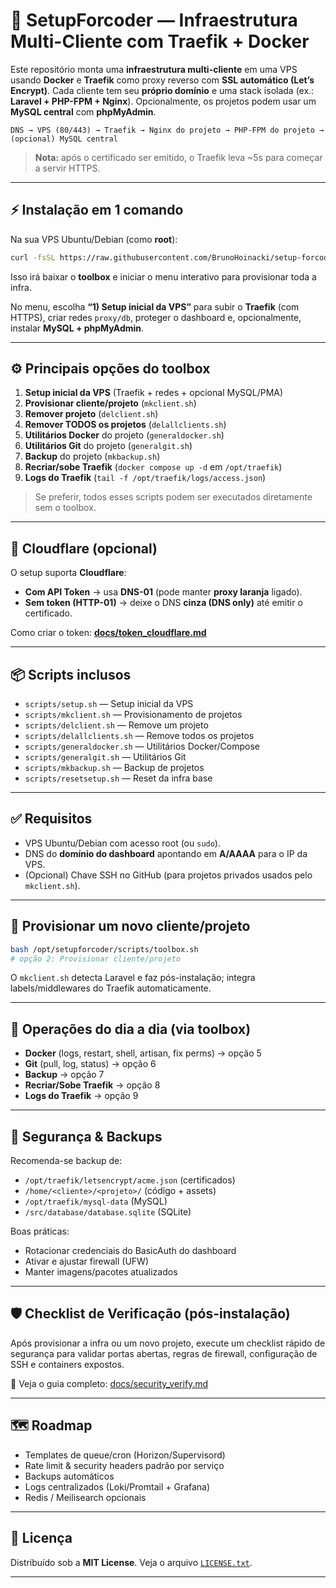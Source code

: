 # 🚀 SetupForcoder — Infraestrutura Multi-Cliente com Traefik + Docker

Este repositório monta uma **infraestrutura multi-cliente** em uma VPS usando **Docker** e **Traefik** como proxy reverso com **SSL automático (Let’s Encrypt)**.
Cada cliente tem seu **próprio domínio** e uma stack isolada (ex.: **Laravel + PHP-FPM + Nginx**). Opcionalmente, os projetos podem usar um **MySQL central** com **phpMyAdmin**.

```
DNS → VPS (80/443) → Traefik → Nginx do projeto → PHP-FPM do projeto → (opcional) MySQL central
```

> **Nota:** após o certificado ser emitido, o Traefik leva \~5s para começar a servir HTTPS.

---

## ⚡ Instalação em 1 comando

Na sua VPS Ubuntu/Debian (como **root**):

```bash
curl -fsSL https://raw.githubusercontent.com/BrunoHoinacki/setup-forcoder/main/scripts/toolbox.sh | sudo bash
```

Isso irá baixar o **toolbox** e iniciar o menu interativo para provisionar toda a infra.

No menu, escolha **“1) Setup inicial da VPS”** para subir o **Traefik** (com HTTPS), criar redes `proxy/db`, proteger o dashboard e, opcionalmente, instalar **MySQL + phpMyAdmin**.

---

## ⚙️ Principais opções do toolbox

1. **Setup inicial da VPS** (Traefik + redes + opcional MySQL/PMA)
2. **Provisionar cliente/projeto** (`mkclient.sh`)
3. **Remover projeto** (`delclient.sh`)
4. **Remover TODOS os projetos** (`delallclients.sh`)
5. **Utilitários Docker** do projeto (`generaldocker.sh`)
6. **Utilitários Git** do projeto (`generalgit.sh`)
7. **Backup** do projeto (`mkbackup.sh`)
8. **Recriar/sobe Traefik** (`docker compose up -d` em `/opt/traefik`)
9. **Logs do Traefik** (`tail -f /opt/traefik/logs/access.json`)

> Se preferir, todos esses scripts podem ser executados diretamente sem o toolbox.

---

## 🔶 Cloudflare (opcional)

O setup suporta **Cloudflare**:

* **Com API Token** → usa **DNS-01** (pode manter **proxy laranja** ligado).
* **Sem token (HTTP-01)** → deixe o DNS **cinza (DNS only)** até emitir o certificado.

Como criar o token: **[docs/token\_cloudflare.md](docs/token_cloudflare.md)**

---

## 📦 Scripts inclusos

* `scripts/setup.sh` — Setup inicial da VPS
* `scripts/mkclient.sh` — Provisionamento de projetos
* `scripts/delclient.sh` — Remove um projeto
* `scripts/delallclients.sh` — Remove todos os projetos
* `scripts/generaldocker.sh` — Utilitários Docker/Compose
* `scripts/generalgit.sh` — Utilitários Git
* `scripts/mkbackup.sh` — Backup de projetos
* `scripts/resetsetup.sh` — Reset da infra base

---

## ✅ Requisitos

* VPS Ubuntu/Debian com acesso root (ou `sudo`).
* DNS do **domínio do dashboard** apontando em **A/AAAA** para o IP da VPS.
* (Opcional) Chave SSH no GitHub (para projetos privados usados pelo `mkclient.sh`).

---

## 🧱 Provisionar um novo cliente/projeto

```bash
bash /opt/setupforcoder/scripts/toolbox.sh
# opção 2: Provisionar cliente/projeto
```

O `mkclient.sh` detecta Laravel e faz pós-instalação; integra labels/middlewares do Traefik automaticamente.

---

## 🔧 Operações do dia a dia (via toolbox)

* **Docker** (logs, restart, shell, artisan, fix perms) → opção 5
* **Git** (pull, log, status) → opção 6
* **Backup** → opção 7
* **Recriar/Sobe Traefik** → opção 8
* **Logs do Traefik** → opção 9

---

## 🔐 Segurança & Backups

Recomenda-se backup de:

* `/opt/traefik/letsencrypt/acme.json` (certificados)
* `/home/<cliente>/<projeto>/` (código + assets)
* `/opt/traefik/mysql-data` (MySQL)
* `/src/database/database.sqlite` (SQLite)

Boas práticas:

* Rotacionar credenciais do BasicAuth do dashboard
* Ativar e ajustar firewall (UFW)
* Manter imagens/pacotes atualizados

---

## 🛡️ Checklist de Verificação (pós-instalação)

Após provisionar a infra ou um novo projeto, execute um checklist rápido de segurança para validar portas abertas, regras de firewall, configuração de SSH e containers expostos.

📖 Veja o guia completo: [docs/security\_verify.md](docs/security_verify.md)

---

## 🗺️ Roadmap

* Templates de queue/cron (Horizon/Supervisord)
* Rate limit & security headers padrão por serviço
* Backups automáticos
* Logs centralizados (Loki/Promtail + Grafana)
* Redis / Meilisearch opcionais

---

## 📜 Licença

Distribuído sob a **MIT License**.
Veja o arquivo [`LICENSE.txt`](LICENSE.txt).

---
